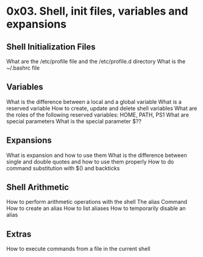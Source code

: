 # 0x03. Shell, init files, variables and expansions

## Shell Initialization Files
What are the /etc/profile file and the /etc/profile.d directory
What is the ~/.bashrc file

## Variables
What is the difference between a local and a global variable
What is a reserved variable
How to create, update and delete shell variables
What are the roles of the following reserved variables: HOME, PATH, PS1
What are special parameters
What is the special parameter $??

## Expansions
What is expansion and how to use them
What is the difference between single and double quotes and how to use them properly
How to do command substitution with $() and backticks

## Shell Arithmetic
How to perform arithmetic operations with the shell
The alias Command
How to create an alias
How to list aliases
How to temporarily disable an alias

## Extras
How to execute commands from a file in the current shell
